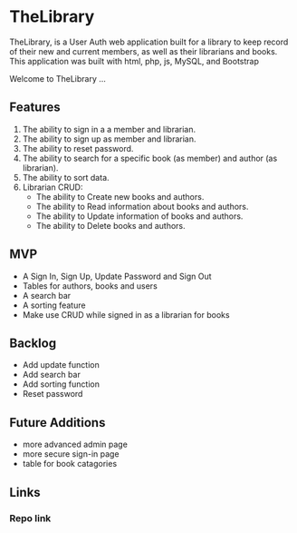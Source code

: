 # TheLibrary
 TheLibrary, is a User Auth web application built for a library to keep record of their new and current members, as well as their librarians and books. This application was built with html, php, js, MySQL, and Bootstrap

Welcome to TheLibrary ...

## Features

1. The ability to sign in a a member and librarian.
2. The ability to sign up as member and librarian.
3. The ability to reset password.
4. The ability to search for a specific book (as member) and author (as librarian).
5. The ability to sort data.
6. Librarian CRUD:
    - The ability to Create new books and authors.
    -  The ability to Read information about books and authors.
    -  The ability to Update information of books and authors.
    - The ability to Delete books and authors.

## MVP

- A Sign In, Sign Up, Update Password and Sign Out
- Tables for authors, books and users
- A search bar
- A sorting feature
-  Make use CRUD while signed in as a librarian for books 

## Backlog

- Add update function
- Add search bar
- Add sorting function
- Reset password

## Future Additions

- more advanced admin page
- more secure sign-in page
- table for book catagories

## Links

### Repo link